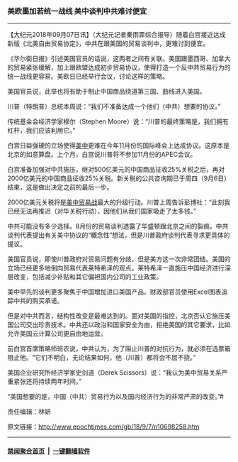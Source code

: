### 美欧墨加若统一战线 美中谈判中共难讨便宜
------------------------

<p>【大纪元2018年09月07日讯】（大纪元记者秦雨霏综合报导）随着白宫接近达成新版《北美自由贸易协定》，中共在跟美国的贸易谈判中，更难讨到便宜。</p>
<p>《华尔街日报》引述美国官员的话说，这两者之间有关联。美国跟墨西哥、加拿大的贸易紧张缓解，加上跟欧盟达成初步贸易协议，使得打造一个反中共贸易行为的统一战线更容易。美欧日已经举行会议，讨论这样的策略。</p>
<p>美国官员说，此举也将有助于制止中国商品绕道第三国、曲线进入美国。</p>
<p>川普（特朗普）总统本周说：“我们不准备达成一个他们（中共）想要的协议。”</p>
<p>传统基金会经济学家穆尔（Stephen Moore）说：“川普的最终策略是，我们拥有杠杆，我们应该利用它。”</p>
<p>白宫日益强硬的立场使得<a href="http://www.epochtimes.com/gb/tag/%E7%BE%8E%E4%B8%AD.html">美中</a>更难在今年11月份的国际峰会上达成协议。这原本是北京的如意算盘。上个月，白宫说川普将不参加11月份的APEC会议。</p>
<p>白宫准备加强对中共施压，继对500亿美元的中国商品征收25%关税之后，再对2000亿美元的中国商品征收25%关税。新关税的公共咨询期已于周四（9月6日）结束，这是做出决定之前的最后一步。</p>
<p>2000亿美元关税将是<a href="http://www.epochtimes.com/gb/tag/%E7%BE%8E%E4%B8%AD.html">美中</a><a href="http://www.epochtimes.com/gb/tag/%E8%B4%B8%E6%98%93%E6%88%98.html">贸易战</a>最大的升级行动。川普上周告诉彭博社：“此刻我已经无法再推迟（对华关税行动），因他们从我们国家吸走了太多钱。”</p>
<p>中共可能没有多少选择。8月份的贸易谈判透露了华盛顿跟北京之间的裂痕。中共谈判代表提出有关美中协议的“概念性”想法，但是川普政府谈判代表寻求更具体的提议。</p>
<p>美国官员说，即使川普政府对贸易问题有分歧，但是美方这一次非常团结。美国的立场已经更多地倒向贸易代表莱特希泽的观点。莱特希泽一直施压中国经济进行深层改变，包括减少补贴和其它偏袒国内公司的工业政策。</p>
<p>美中早先的谈判更多聚焦于中国增加进口美国产品。财政部官员使用Excel图表追踪中共的购买承诺。</p>
<p>但是对中共而言，结构性改变是最难达到的。面对美国的指控，北京否认它施压美国公司交出珍贵技术。中共还以政治和国家安全为由，拒绝美国的其它要求，比如允许美国云计算公司更自由地运营。</p>
<p>前白宫首席策略师班农说，中共认为，为了阻止川普的对抗行为，就必须在选票箱阻止他。“它们不明白，无论结果如何，他（川普）都将会不屈不挠。”</p>
<p>美国企业研究所经济学家史剑道（Derek Scissors）说：“我认为美中贸易关系严重紧张还将持续两年时间。”</p>
<p>“美国想要的是，中国（中共）贸易行为以及国内经济行为的非常严肃的改变。”#</p>
<p>责任编辑：林妍</p>

原文链接：http://www.epochtimes.com/gb/18/9/7/n10698258.htm


------------------------
#### [禁闻聚合首页](https://github.com/gfw-breaker/banned-news/blob/master/README.md) &nbsp;|&nbsp;  [一键翻墙软件](https://github.com/gfw-breaker/nogfw/blob/master/README.md)
